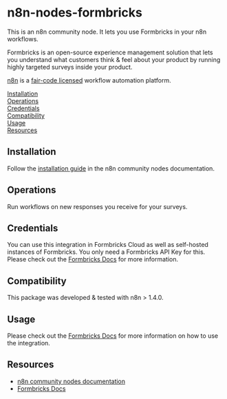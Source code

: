 # n8n-nodes-formbricks

This is an n8n community node. It lets you use Formbricks in your n8n workflows.

Formbricks is an open-source experience management solution that lets you understand what customers think & feel about your product by running highly targeted surveys inside your product.

[n8n](https://n8n.io/) is a [fair-code licensed](https://docs.n8n.io/reference/license/) workflow automation platform.

[Installation](#installation)  
[Operations](#operations)  
[Credentials](#credentials) <!-- delete if no auth needed -->  
[Compatibility](#compatibility)  
[Usage](#usage) <!-- delete if not using this section -->  
[Resources](#resources)

## Installation

Follow the [installation guide](https://docs.n8n.io/integrations/community-nodes/installation/) in the n8n community nodes documentation.

## Operations

Run workflows on new responses you receive for your surveys.

## Credentials

You can use this integration in Formbricks Cloud as well as self-hosted instances of Formbricks. You only need a Formbricks API Key for this. Please check out the [Formbricks Docs]() for more information.

## Compatibility

This package was developed & tested with n8n > 1.4.0.

## Usage

Please check out the [Formbricks Docs](https://formbricks.com/docs/api/api-key-setup) for more information on how to use the integration.

## Resources

- [n8n community nodes documentation](https://docs.n8n.io/integrations/community-nodes/)
- [Formbricks Docs](https://formbricks.com/docs/integrations/n8n)
